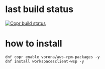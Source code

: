 # last build status
[![Copr build status](https://copr.fedorainfracloud.org/coprs/vorona/aws-rpm-packages/package/workspacesclient-wsp/status_image/last_build.png)](https://copr.fedorainfracloud.org/coprs/vorona/aws-rpm-packages/package/workspacesclient-wsp/)

# how to install

```shell
dnf copr enable vorona/aws-rpm-packages -y
dnf install workspacesclient-wsp -y
```

